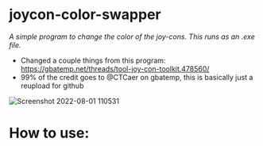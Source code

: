 # joycon-color-swapper

*A simple program to change the color of the joy-cons. This runs as an .exe file.*

* Changed a couple things from this program: https://gbatemp.net/threads/tool-joy-con-toolkit.478560/
* 99% of the credit goes to @CTCaer on gbatemp, this is basically just a reupload for github

![Screenshot 2022-08-01 110531](https://user-images.githubusercontent.com/85678708/182125268-702cc9de-ab67-4ceb-8bf0-371e2ffea373.png)

# How to use:
